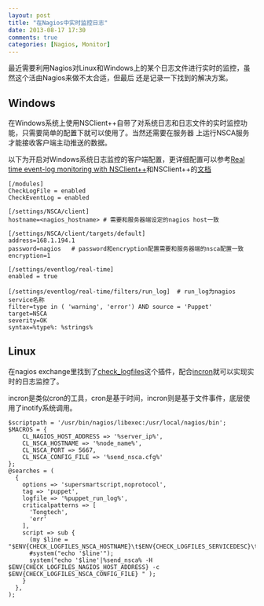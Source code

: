 ```yaml
---
layout: post
title: "在Nagios中实时监控日志"
date: 2013-08-17 17:30
comments: true
categories: [Nagios, Monitor]
---
```


最近需要利用Nagios对Linux和Windows上的某个日志文件进行实时的监控，虽然这个活由Nagios来做不太合适，但最后
还是记录一下找到的解决方案。

## Windows

在Windows系统上使用NSClient++自带了对系统日志和日志文件的实时监控功能，只需要简单的配置下就可以使用了。当然还需要在服务器
上运行NSCA服务才能接收客户端主动推送的数据。

以下为开启对Windows系统日志监控的客户端配置，更详细配置可以参考[Real time event-log monitoring with NSClient++](http://blog.medin.name/blog/2012/03/20/real-time-event-log-monitoring-with-nsclient/)和NSClient++的[文档](http://www.nsclient.org)

    [/modules]
    CheckLogFile = enabled
    CheckEventLog = enabled

    [/settings/NSCA/client]
    hostname=<nagios_hostname> # 需要和服务器端设定的nagios host一致
    
    [/settings/NSCA/client/targets/default]
    address=168.1.194.1  
    password=nagios   # password和encryption配置需要和服务器端的nsca配置一致
    encryption=1
    
    [/settings/eventlog/real-time]
    enabled = true
     
    [/settings/eventlog/real-time/filters/run_log]  # run_log为nagios service名称
    filter=type in ( 'warning', 'error') AND source = 'Puppet' 
    target=NSCA
    severity=OK
    syntax=%type%: %strings%

## Linux

在nagios exchange里找到了[check_logfiles](labs.consol.de/nagios/check_logfiles/)这个插件，配合[incron](http://inotify.aiken.cz/?section=incron&page=about&lang=en)就可以实现实时的日志监控了。

incron是类似cron的工具，cron是基于时间，incron则是基于文件事件，底层使用了inotify系统调用。


    $scriptpath = '/usr/bin/nagios/libexec:/usr/local/nagios/bin';
    $MACROS = {
        CL_NAGIOS_HOST_ADDRESS => '%server_ip%',
        CL_NSCA_HOSTNAME => '%node_name%',
        CL_NSCA_PORT => 5667,
        CL_NSCA_CONFIG_FILE => '%send_nsca.cfg%'
    };
    @searches = (
      {
        options => 'supersmartscript,noprotocol',
        tag => 'puppet',
        logfile => '%puppet_run_log%',
        criticalpatterns => [
          'Tongtech',
          'err'
        ],
        script => sub {
          (my $line = "$ENV{CHECK_LOGFILES_NSCA_HOSTNAME}\t$ENV{CHECK_LOGFILES_SERVICEDESC}\t$ENV{CHECK_LOGFILES_SERVICESTATEID}\t$ENV{CHECK_LOGFILES_SERVICEOUTPUT}");
          #system("echo '$line'");
          system("echo '$line'|%send_nsca% -H $ENV{CHECK_LOGFILES_NAGIOS_HOST_ADDRESS} -c $ENV{CHECK_LOGFILES_NSCA_CONFIG_FILE} " );
        }
      },
    );
